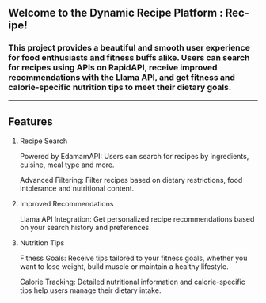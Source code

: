 ## Welcome to the Dynamic Recipe Platform : Rec-ipe! ##
### This project provides a beautiful and smooth user experience for food enthusiasts and fitness buffs alike. Users can search for recipes using APIs on RapidAPI, receive improved recommendations with the Llama API, and get fitness and calorie-specific nutrition tips to meet their dietary goals. ###
------------------------------------------------------------------------------------------------------
## Features ##
1. Recipe Search

    Powered by EdamamAPI: Users can search for recipes by ingredients, cuisine, meal type and more.

    Advanced Filtering: Filter recipes based on dietary restrictions, food intolerance and nutritional content.

2. Improved Recommendations

    Llama API Integration: Get personalized recipe recommendations based on your search history and preferences.

3. Nutrition Tips

    Fitness Goals: Receive tips tailored to your fitness goals, whether you want to lose weight, build muscle or maintain a healthy lifestyle.

    Calorie Tracking: Detailed nutritional information and calorie-specific tips help users manage their dietary intake.